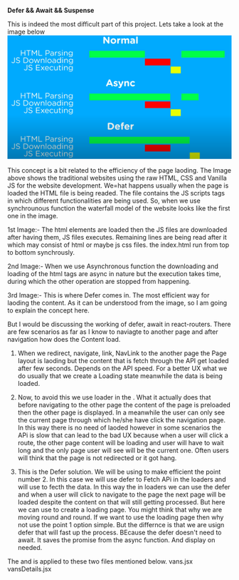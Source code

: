 **Defer && Await && Suspense**

This is indeed the most difficult part of this project. Lets take a look at the image below
![Alt text](./img-project/img-1.png)

This concept is a bit related to the efficiency of the page laoding.
The Image above shows the traditional websites using the raw HTML, CSS and Vanilla JS for the website development. We=hat happens usually when the page is loaded the HTML file is being readed. The file contains the JS scripts tags in which different functionalities are being used. So, when we use synchrounous function the waterfall model of the website looks like the first one in the image.

1st Image:- The html elements are loaded then the JS files are downloaded after having them, JS files executes. Remaining lines are being read after it which may consist of html or maybe js css files. the index.html run from top to bottom synchrously.

2nd Image:- When we use Asynchronous function the downloading and loading of the html tags are async in nature but the execution takes time, during which the other operation are stopped from happening.

3rd Image:- This is where Defer comes in. The most efficient way for laoding the content. As it can be understood from the image, so I am going to explain the concept here.

But I would be discussing the working of defer, await in react-routers. 
There are few scenarios as far as I know to naviagte to another page and after navigation how does the Content load.

1. When we redirect, navigate, link, NavLink to the another page the Page layout is laoding but the content that is fetch through the API get loaded after few seconds. Depends on the API speed. For a better UX what we do usually that we create a Loading state meanwhile the data is being loaded. 

2. Now, to avoid this we use loader in the <Route />. What it actually does that before navigating to the other page the content of the page is preloaded then the other page is displayed. In a meanwhile the user can only see the current page through which he/she have click the navigation page. In this way there is no need of laoded however in some scenarios the APi is slow that can lead to the bad UX because when a user will click a route, the other page content will be loading and user will have to wait long and the only page user will see will be the current one. Often users will think that the page is not redirected or it got hang.

3. This is the Defer solution. We will be using <defer> to make efficient the point number 2. In this case we will use defer to Fetch APi in the loaders and will use <await> to fecth the data. In this way the in loaders we can use the defer and when a user will click to navigate to the page the next page will be loaded despite the content on that will still getting processed. But here we can use <Suspense> to create a loading page. You might think that why we are moving round and round. If we want to use the loading page then why not use the point 1 option simple. But the differnce is that we are usign defer that will fast up the process. BEcause the defer doesn't need to await. It saves the promise from the async function. And display on needed.


The <defer> and <await> is applied to these two files mentioned below.
vans.jsx
vansDetails.jsx
